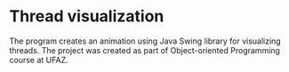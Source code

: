 # Thread visualization
The program creates an animation using Java Swing library for visualizing threads.
The project was created as part of Object-oriented Programming course at UFAZ.
